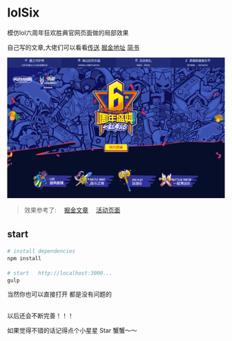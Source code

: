 # lolSix

模仿lol六周年狂欢胜典官网页面做的局部效果

自己写的文章,大佬们可以看看[传送](https://xiaotiandada.github.io/) [掘金地址](https://juejin.im/post/5aaf4c506fb9a028c812a862) [简书](https://www.jianshu.com/p/722efc1576b6)

![效果图](/public/img/lolsix.png)

> 效果参考了:　
[掘金文章](https://juejin.im/entry/59ad11f3f265da247158203d)　
[活动页面](http://lol.qq.com/act/a20170810sixyears/index.html?ADTAG=lolweb.index) 

## start　

``` bash
# install dependencies
npm install

# start   http://localhost:3000...
gulp

```
当然你也可以直接打开 都是没有问题的

##

以后还会不断完善！！！

如果觉得不错的话记得点个小星星 Star 蟹蟹～～
